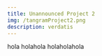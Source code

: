 ```yaml
---
title: Unannounced Project 2
img: /tangramProject2.png
description: verdatis
---
```


hola
holahola
holaholahola
